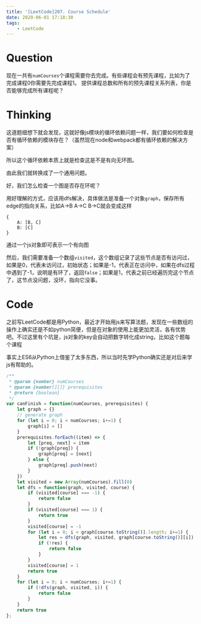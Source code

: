 ```yaml
---
title: '[LeetCode]207. Course Schedule'
date: 2020-06-01 17:18:30
tags:
    - LeetCode
---
```

# Question
现在一共有`numCourses`个课程需要你去完成。有些课程会有预先课程，比如为了完成课程0你需要先完成课程1。
提供课程总数和所有的预先课程关系列表，你是否能够完成所有课程呢？

# Thinking
这道题细想下就会发现，这就好像js模块的循环依赖问题一样，我们要如何检查是否有循环依赖的模块存在？（虽然现在node和webpack都有循环依赖的解决方案）

所以这个循环依赖本质上就是检查这是不是有向无环图。

由此我们就转换成了一个通用问题。

好，我们怎么检查一个图是否存在环呢？

用好理解的方式，应该用dfs解决，具体做法是准备一个对象`graph`，保存所有edge的指向关系，比如A->B A->C B->C就会变成这样
```
{
    A: [B, C]
    B: [C]
}
```
通过一个js对象即可表示一个有向图

然后，我们需要准备一个数组`visited`，这个数组记录了这些节点是否有访问过，如果是0，代表未访问过，初始状态；如果是-1，代表正在访问中，如果在dfs过程中遇到了-1，说明是有环了，返回`false`；如果是1，代表之前已经遍历完这个节点了，这节点没问题，没环，指向它没事。

# Code

之前写LeetCode都是用Python，最近才开始用js来写算法题，发现在一些数组的操作上确实还是不如python简便，但是在对象的使用上能更加灵活，各有优势吧。不过这里有个坑是，js对象的key会自动把数字转化成string，比如这个题每个课程

事实上ES6从Python上借鉴了太多东西，所以当时先学Python确实还是对后来学js有帮助的。

```javascript
/**
 * @param {number} numCourses
 * @param {number[][]} prerequisites
 * @return {boolean}
 */
var canFinish = function(numCourses, prerequisites) {
    let graph = {}
    // generate graph
    for (let i = 0; i < numCourses; i+=1) {
        graph[i] = []
    }
    prerequisites.forEach((item) => {
        let [preq, next] = item
        if (!graph[preq]) {
            graph[preq] = [next]
        } else {
            graph[preq].push(next)
        }
    })
    let visited = new Array(numCourses).fill(0)
    let dfs = function(graph, visited, course) {
        if (visited[course] === -1) {
            return false
        }
        if (visited[course] === 1) {
            return true
        }
        visited[course] = -1
        for (let i = 0; i < graph[course.toString()].length; i+=1) {
            let res = dfs(graph, visited, graph[course.toString()][i])
            if (!res) {
                return false
            }
        }
        visited[course] = 1
        return true
    }
    for (let i = 0; i < numCourses; i+=1) {
        if (!dfs(graph, visited, i)) {
            return false
        }
    }
    return true
};
```